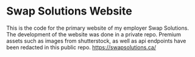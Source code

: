 # Swap Solutions Website
This is the code for the primary website of my employer Swap Solutions. The development of the website was done in a private repo. Premium assets such as images from shutterstock, as well as api endpoints have been redacted in this public repo. 
https://swapsolutions.ca/
